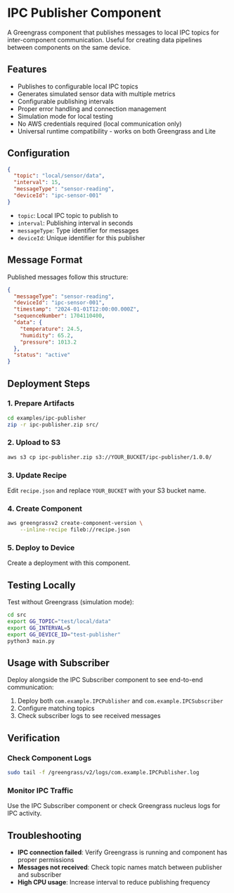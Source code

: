 # IPC Publisher Component

A Greengrass component that publishes messages to local IPC topics for inter-component communication. Useful for creating data pipelines between components on the same device.

## Features

- Publishes to configurable local IPC topics
- Generates simulated sensor data with multiple metrics
- Configurable publishing intervals
- Proper error handling and connection management
- Simulation mode for local testing
- No AWS credentials required (local communication only)
- Universal runtime compatibility - works on both Greengrass and Lite

## Configuration

```json
{
  "topic": "local/sensor/data",
  "interval": 15,
  "messageType": "sensor-reading",
  "deviceId": "ipc-sensor-001"
}
```

- `topic`: Local IPC topic to publish to
- `interval`: Publishing interval in seconds
- `messageType`: Type identifier for messages
- `deviceId`: Unique identifier for this publisher

## Message Format

Published messages follow this structure:

```json
{
  "messageType": "sensor-reading",
  "deviceId": "ipc-sensor-001",
  "timestamp": "2024-01-01T12:00:00.000Z",
  "sequenceNumber": 1704110400,
  "data": {
    "temperature": 24.5,
    "humidity": 65.2,
    "pressure": 1013.2
  },
  "status": "active"
}
```

## Deployment Steps

### 1. Prepare Artifacts
```bash
cd examples/ipc-publisher
zip -r ipc-publisher.zip src/
```

### 2. Upload to S3
```bash
aws s3 cp ipc-publisher.zip s3://YOUR_BUCKET/ipc-publisher/1.0.0/
```

### 3. Update Recipe
Edit `recipe.json` and replace `YOUR_BUCKET` with your S3 bucket name.

### 4. Create Component
```bash
aws greengrassv2 create-component-version \
    --inline-recipe fileb://recipe.json
```

### 5. Deploy to Device
Create a deployment with this component.

## Testing Locally

Test without Greengrass (simulation mode):

```bash
cd src
export GG_TOPIC="test/local/data"
export GG_INTERVAL=5
export GG_DEVICE_ID="test-publisher"
python3 main.py
```

## Usage with Subscriber

Deploy alongside the IPC Subscriber component to see end-to-end communication:

1. Deploy both `com.example.IPCPublisher` and `com.example.IPCSubscriber`
2. Configure matching topics
3. Check subscriber logs to see received messages

## Verification

### Check Component Logs
```bash
sudo tail -f /greengrass/v2/logs/com.example.IPCPublisher.log
```

### Monitor IPC Traffic
Use the IPC Subscriber component or check Greengrass nucleus logs for IPC activity.

## Troubleshooting

- **IPC connection failed**: Verify Greengrass is running and component has proper permissions
- **Messages not received**: Check topic names match between publisher and subscriber
- **High CPU usage**: Increase interval to reduce publishing frequency